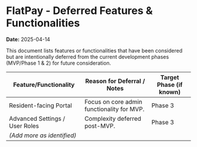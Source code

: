 # FlatPay - Deferred Features & Functionalities

**Date:** 2025-04-14

This document lists features or functionalities that have been considered but are intentionally deferred from the current development phases (MVP/Phase 1 & 2) for future consideration.

| Feature/Functionality          | Reason for Deferral / Notes                               | Target Phase (if known) |
|--------------------------------|-----------------------------------------------------------|-------------------------|
| Resident-facing Portal         | Focus on core admin functionality for MVP.                | Phase 3                 |
| Advanced Settings / User Roles | Complexity deferred post-MVP.                             | Phase 3                 |
| *(Add more as identified)*     |                                                           |                         |

